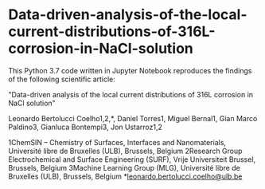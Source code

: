 # Data-driven-analysis-of-the-local-current-distributions-of-316L-corrosion-in-NaCl-solution

This Python 3.7 code written in Jupyter Notebook reproduces the findings of the following scientific article: 

"Data-driven analysis of the local current distributions of 316L corrosion in NaCl solution"

Leonardo Bertolucci Coelho1,2,*, 
Daniel Torres1, Miguel Bernal1, 
Gian Marco Paldino3, 
Gianluca Bontempi3, 
Jon Ustarroz1,2 

1ChemSIN – Chemistry of Surfaces, Interfaces and Nanomaterials, Université libre de Bruxelles (ULB), Brussels, Belgium 
2Research Group Electrochemical and Surface Engineering (SURF), Vrije Universiteit Brussel, Brussels, Belgium
3Machine Learning Group (MLG), Université libre de Bruxelles (ULB), Brussels, Belgium
*leonardo.bertolucci.coelho@ulb.be 
